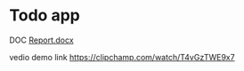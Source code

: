 # Todo app
DOC [Report.docx](https://github.com/Budigoutham/PROJECT/files/12206991/Report.docx)


vedio demo link https://clipchamp.com/watch/T4vGzTWE9x7
